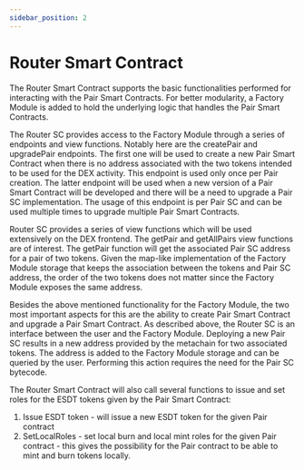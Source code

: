 ```yaml
---
sidebar_position: 2
---
```


# Router Smart Contract

The Router Smart Contract supports the basic functionalities performed for interacting with the Pair Smart Contracts. For better modularity, a Factory Module is added to hold the underlying logic that handles the Pair Smart Contracts.

The Router SC provides access to the Factory Module through a series of endpoints and view functions. Notably here are the createPair and upgradePair endpoints. The first one will be used to create a new Pair Smart Contract when there is no address associated with the two tokens intended to be used for the DEX activity. This endpoint is used only once per Pair creation. The latter endpoint will be used when a new version of a Pair Smart Contract will be developed and there will be a need to upgrade a Pair SC implementation. The usage of this endpoint is per Pair SC and can be used multiple times to upgrade multiple Pair Smart Contracts.

Router SC provides a series of view functions which will be used extensively on the DEX frontend. The getPair and getAllPairs view functions are of interest. The getPair function will get the associated Pair SC address for a pair of two tokens. Given the map-like implementation of the Factory Module storage that keeps the association between the tokens and Pair SC address, the order of the two tokens does not matter since the Factory Module exposes the same address.

Besides the above mentioned functionality for the Factory Module, the two most important aspects for this are the ability to create Pair Smart Contract and upgrade a Pair Smart Contract. As described above, the Router SC is an interface between the user and the Factory Module. Deploying a new Pair SC results in a new address provided by the metachain for two associated tokens. The address is added to the Factory Module storage and can be queried by the user. Performing this action requires the need for the Pair SC bytecode.

The Router Smart Contract will also call several functions to issue and set roles for the ESDT tokens given by the Pair Smart Contract:

1. Issue ESDT token - will issue a new ESDT token for the given Pair contract
2. SetLocalRoles - set local burn and local mint roles for the given Pair contract - this gives the possibility for the Pair contract to be able to mint and burn tokens locally.

